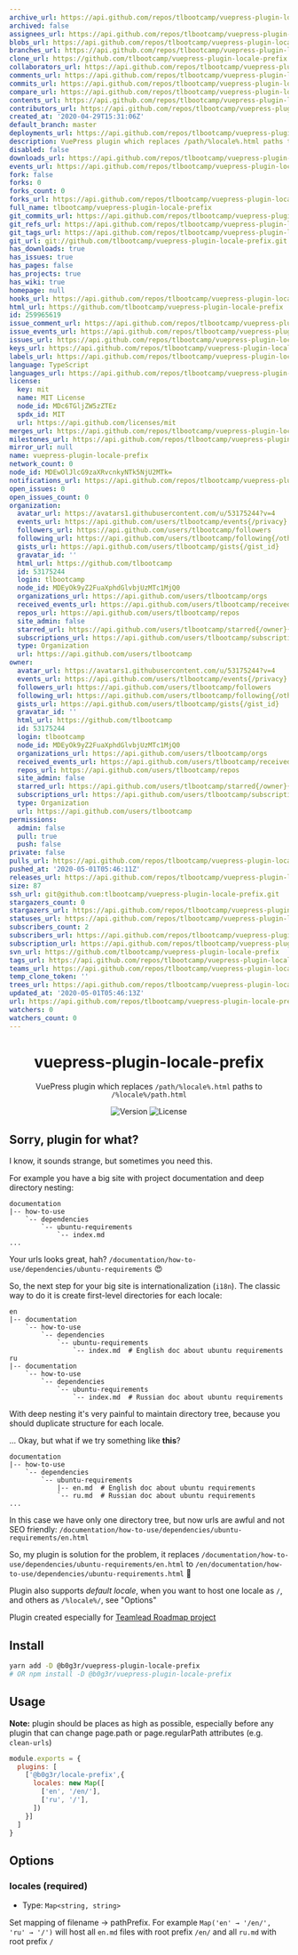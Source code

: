 ```yaml
---
archive_url: https://api.github.com/repos/tlbootcamp/vuepress-plugin-locale-prefix/{archive_format}{/ref}
archived: false
assignees_url: https://api.github.com/repos/tlbootcamp/vuepress-plugin-locale-prefix/assignees{/user}
blobs_url: https://api.github.com/repos/tlbootcamp/vuepress-plugin-locale-prefix/git/blobs{/sha}
branches_url: https://api.github.com/repos/tlbootcamp/vuepress-plugin-locale-prefix/branches{/branch}
clone_url: https://github.com/tlbootcamp/vuepress-plugin-locale-prefix.git
collaborators_url: https://api.github.com/repos/tlbootcamp/vuepress-plugin-locale-prefix/collaborators{/collaborator}
comments_url: https://api.github.com/repos/tlbootcamp/vuepress-plugin-locale-prefix/comments{/number}
commits_url: https://api.github.com/repos/tlbootcamp/vuepress-plugin-locale-prefix/commits{/sha}
compare_url: https://api.github.com/repos/tlbootcamp/vuepress-plugin-locale-prefix/compare/{base}...{head}
contents_url: https://api.github.com/repos/tlbootcamp/vuepress-plugin-locale-prefix/contents/{+path}
contributors_url: https://api.github.com/repos/tlbootcamp/vuepress-plugin-locale-prefix/contributors
created_at: '2020-04-29T15:31:06Z'
default_branch: master
deployments_url: https://api.github.com/repos/tlbootcamp/vuepress-plugin-locale-prefix/deployments
description: VuePress plugin which replaces /path/%locale%.html paths to /%locale%/path.html
disabled: false
downloads_url: https://api.github.com/repos/tlbootcamp/vuepress-plugin-locale-prefix/downloads
events_url: https://api.github.com/repos/tlbootcamp/vuepress-plugin-locale-prefix/events
fork: false
forks: 0
forks_count: 0
forks_url: https://api.github.com/repos/tlbootcamp/vuepress-plugin-locale-prefix/forks
full_name: tlbootcamp/vuepress-plugin-locale-prefix
git_commits_url: https://api.github.com/repos/tlbootcamp/vuepress-plugin-locale-prefix/git/commits{/sha}
git_refs_url: https://api.github.com/repos/tlbootcamp/vuepress-plugin-locale-prefix/git/refs{/sha}
git_tags_url: https://api.github.com/repos/tlbootcamp/vuepress-plugin-locale-prefix/git/tags{/sha}
git_url: git://github.com/tlbootcamp/vuepress-plugin-locale-prefix.git
has_downloads: true
has_issues: true
has_pages: false
has_projects: true
has_wiki: true
homepage: null
hooks_url: https://api.github.com/repos/tlbootcamp/vuepress-plugin-locale-prefix/hooks
html_url: https://github.com/tlbootcamp/vuepress-plugin-locale-prefix
id: 259965619
issue_comment_url: https://api.github.com/repos/tlbootcamp/vuepress-plugin-locale-prefix/issues/comments{/number}
issue_events_url: https://api.github.com/repos/tlbootcamp/vuepress-plugin-locale-prefix/issues/events{/number}
issues_url: https://api.github.com/repos/tlbootcamp/vuepress-plugin-locale-prefix/issues{/number}
keys_url: https://api.github.com/repos/tlbootcamp/vuepress-plugin-locale-prefix/keys{/key_id}
labels_url: https://api.github.com/repos/tlbootcamp/vuepress-plugin-locale-prefix/labels{/name}
language: TypeScript
languages_url: https://api.github.com/repos/tlbootcamp/vuepress-plugin-locale-prefix/languages
license:
  key: mit
  name: MIT License
  node_id: MDc6TGljZW5zZTEz
  spdx_id: MIT
  url: https://api.github.com/licenses/mit
merges_url: https://api.github.com/repos/tlbootcamp/vuepress-plugin-locale-prefix/merges
milestones_url: https://api.github.com/repos/tlbootcamp/vuepress-plugin-locale-prefix/milestones{/number}
mirror_url: null
name: vuepress-plugin-locale-prefix
network_count: 0
node_id: MDEwOlJlcG9zaXRvcnkyNTk5NjU2MTk=
notifications_url: https://api.github.com/repos/tlbootcamp/vuepress-plugin-locale-prefix/notifications{?since,all,participating}
open_issues: 0
open_issues_count: 0
organization:
  avatar_url: https://avatars1.githubusercontent.com/u/53175244?v=4
  events_url: https://api.github.com/users/tlbootcamp/events{/privacy}
  followers_url: https://api.github.com/users/tlbootcamp/followers
  following_url: https://api.github.com/users/tlbootcamp/following{/other_user}
  gists_url: https://api.github.com/users/tlbootcamp/gists{/gist_id}
  gravatar_id: ''
  html_url: https://github.com/tlbootcamp
  id: 53175244
  login: tlbootcamp
  node_id: MDEyOk9yZ2FuaXphdGlvbjUzMTc1MjQ0
  organizations_url: https://api.github.com/users/tlbootcamp/orgs
  received_events_url: https://api.github.com/users/tlbootcamp/received_events
  repos_url: https://api.github.com/users/tlbootcamp/repos
  site_admin: false
  starred_url: https://api.github.com/users/tlbootcamp/starred{/owner}{/repo}
  subscriptions_url: https://api.github.com/users/tlbootcamp/subscriptions
  type: Organization
  url: https://api.github.com/users/tlbootcamp
owner:
  avatar_url: https://avatars1.githubusercontent.com/u/53175244?v=4
  events_url: https://api.github.com/users/tlbootcamp/events{/privacy}
  followers_url: https://api.github.com/users/tlbootcamp/followers
  following_url: https://api.github.com/users/tlbootcamp/following{/other_user}
  gists_url: https://api.github.com/users/tlbootcamp/gists{/gist_id}
  gravatar_id: ''
  html_url: https://github.com/tlbootcamp
  id: 53175244
  login: tlbootcamp
  node_id: MDEyOk9yZ2FuaXphdGlvbjUzMTc1MjQ0
  organizations_url: https://api.github.com/users/tlbootcamp/orgs
  received_events_url: https://api.github.com/users/tlbootcamp/received_events
  repos_url: https://api.github.com/users/tlbootcamp/repos
  site_admin: false
  starred_url: https://api.github.com/users/tlbootcamp/starred{/owner}{/repo}
  subscriptions_url: https://api.github.com/users/tlbootcamp/subscriptions
  type: Organization
  url: https://api.github.com/users/tlbootcamp
permissions:
  admin: false
  pull: true
  push: false
private: false
pulls_url: https://api.github.com/repos/tlbootcamp/vuepress-plugin-locale-prefix/pulls{/number}
pushed_at: '2020-05-01T05:46:11Z'
releases_url: https://api.github.com/repos/tlbootcamp/vuepress-plugin-locale-prefix/releases{/id}
size: 87
ssh_url: git@github.com:tlbootcamp/vuepress-plugin-locale-prefix.git
stargazers_count: 0
stargazers_url: https://api.github.com/repos/tlbootcamp/vuepress-plugin-locale-prefix/stargazers
statuses_url: https://api.github.com/repos/tlbootcamp/vuepress-plugin-locale-prefix/statuses/{sha}
subscribers_count: 2
subscribers_url: https://api.github.com/repos/tlbootcamp/vuepress-plugin-locale-prefix/subscribers
subscription_url: https://api.github.com/repos/tlbootcamp/vuepress-plugin-locale-prefix/subscription
svn_url: https://github.com/tlbootcamp/vuepress-plugin-locale-prefix
tags_url: https://api.github.com/repos/tlbootcamp/vuepress-plugin-locale-prefix/tags
teams_url: https://api.github.com/repos/tlbootcamp/vuepress-plugin-locale-prefix/teams
temp_clone_token: ''
trees_url: https://api.github.com/repos/tlbootcamp/vuepress-plugin-locale-prefix/git/trees{/sha}
updated_at: '2020-05-01T05:46:13Z'
url: https://api.github.com/repos/tlbootcamp/vuepress-plugin-locale-prefix
watchers: 0
watchers_count: 0
---
```


<h1 align="center">vuepress-plugin-locale-prefix</h1>
<div align="center">

VuePress plugin which replaces `/path/%locale%.html` paths to `/%locale%/path.html`

![Version](https://img.shields.io/npm/v/@b0g3r/vuepress-plugin-locale-prefix?style=flat-square)
![License](https://img.shields.io/npm/l/@b0g3r/vuepress-plugin-locale-prefix?style=flat-square)

</div>

## Sorry, plugin for what?

I know, it sounds strange, but sometimes you need this.

For example you have a big site with project documentation and deep directory nesting:
```
documentation
|-- how-to-use
    `-- dependencies
        `-- ubuntu-requirements
            `-- index.md
...
```

Your urls looks great, hah? `/documentation/how-to-use/dependencies/ubuntu-requirements` 😍

So, the next step for your big site is internationalization (`i18n`). The classic way to do it is create first-level directories for each locale:
```
en
|-- documentation
    `-- how-to-use
        `-- dependencies
            `-- ubuntu-requirements
                `-- index.md  # English doc about ubuntu requirements
ru
|-- documentation
    `-- how-to-use
        `-- dependencies
            `-- ubuntu-requirements
                `-- index.md  # Russian doc about ubuntu requirements
```

With deep nesting it's very painful to maintain directory tree, because you should duplicate structure for each locale. 

... Okay, but what if we try something like **this**?

```
documentation
|-- how-to-use
    `-- dependencies
        `-- ubuntu-requirements
            |-- en.md  # English doc about ubuntu requirements
            `-- ru.md  # Russian doc about ubuntu requirements
...
```

In this case we have only one directory tree, but now urls are awful and not SEO friendly: `/documentation/how-to-use/dependencies/ubuntu-requirements/en.html`

So, my plugin is solution for the problem, it replaces `/documentation/how-to-use/dependencies/ubuntu-requirements/en.html` to `/en/documentation/how-to-use/dependencies/ubuntu-requirements.html` 🎉

Plugin also supports _default locale_, when you want to host one locale as `/`, and others as `/%locale%/`, see "Options" 

Plugin created especially for [Teamlead Roadmap project](https://github.com/tlbootcamp/tlroadmap)

## Install

```sh
yarn add -D @b0g3r/vuepress-plugin-locale-prefix
# OR npm install -D @b0g3r/vuepress-plugin-locale-prefix
```

## Usage
**Note:** plugin should be places as high as possible, especially before any plugin that can change page.path or page.regularPath attributes (e.g. `clean-urls`) 

```js
module.exports = {
  plugins: [
    ['@b0g3r/locale-prefix',{
      locales: new Map([
        ['en', '/en/'],
        ['ru', '/'],
      ]) 
    }]
  ]
}
```

## Options

### locales (required)
- Type: `Map<string, string>`

Set mapping of filename → pathPrefix. For example `Map('en' → '/en/', 'ru' → '/')` will host all `en.md` files with root prefix `/en/` and all `ru.md` with root prefix `/`
